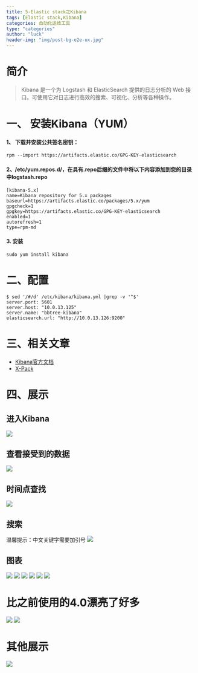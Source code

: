 ```yaml
---
title: 5-Elastic stack之Kibana
tags: [Elastic stack,Kibana]
categories: 自动化运维工具
type: "categories"
author: "luck"
header-img: "img/post-bg-e2e-ux.jpg"
---
```


# 简介
>Kibana 是一个为 Logstash 和 ElasticSearch 提供的日志分析的 Web 接口。可使用它对日志进行高效的搜索、可视化、分析等各种操作。


# 一、 安装Kibana（YUM）

#### 1、 下载并安装公共签名密钥：

```
rpm --import https://artifacts.elastic.co/GPG-KEY-elasticsearch
```

#### 2、/etc/yum.repos.d/，在具有.repo后缀的文件中将以下内容添加到您的目录中logstash.repo

```
[kibana-5.x]
name=Kibana repository for 5.x packages
baseurl=https://artifacts.elastic.co/packages/5.x/yum
gpgcheck=1
gpgkey=https://artifacts.elastic.co/GPG-KEY-elasticsearch
enabled=1
autorefresh=1
type=rpm-md
```

#### 3. 安装
```
sudo yum install kibana
```

# 二、配置
```
$ sed '/#/d' /etc/kibana/kibana.yml |grep -v '^$'
server.port: 5601
server.host: "10.0.13.125"
server.name: "bbtree-kibana"
elasticsearch.url: "http://10.0.13.126:9200"
```

# 三、相关文章
- [Kibana官方文档](https://www.elastic.co/guide/en/kibana/current/rpm.html )
- [X-Pack](https://www.elastic.co/guide/en/x-pack/current/xpack-introduction.html)
 

# 四、展示

##  进入Kibana
![](http://ocppiicaw.bkt.clouddn.com/elastic/kibana1.png)
 ## 查看接受到的数据
![](http://ocppiicaw.bkt.clouddn.com/elastic/kibana2.png)
 

## 时间点查找
![](http://ocppiicaw.bkt.clouddn.com/elastic/kibana3.png)
 

 
## 搜索
温馨提示：中文关键字需要加引号
![](http://ocppiicaw.bkt.clouddn.com/elastic/kibana4.png)


## 图表
![](http://ocppiicaw.bkt.clouddn.com/elastic/kibana5.png)
![](http://ocppiicaw.bkt.clouddn.com/elastic/kibana6.png)
![](http://ocppiicaw.bkt.clouddn.com/elastic/kibana7.png)
![](http://ocppiicaw.bkt.clouddn.com/elastic/kibana8.png)
![](http://ocppiicaw.bkt.clouddn.com/elastic/kibana9.png)
![](http://ocppiicaw.bkt.clouddn.com/elastic/kibana10.png)

 
# 比之前使用的4.0漂亮了好多
![](http://ocppiicaw.bkt.clouddn.com/elastic/kibana11.png)
![](http://ocppiicaw.bkt.clouddn.com/elastic/kibana12.png) 



# 其他展示
![](http://ocppiicaw.bkt.clouddn.com/elastic/kibana13.png)
